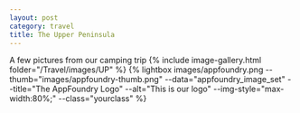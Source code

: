 ```yaml
---
layout: post
category: travel
title: The Upper Peninsula
---
```

A few pictures from our camping trip
{% include image-gallery.html folder="/Travel/images/UP" %}
{% lightbox images/appfoundry.png --thumb="images/appfoundry-thumb.png" --data="appfoundry_image_set" --title="The AppFoundry Logo" --alt="This is our logo" --img-style="max-width:80%;" --class="yourclass" %}
